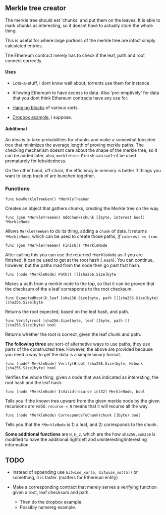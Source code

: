 ## Merkle tree creator
The merkle tree should eat 'chunks' and put them on the leaves. It is able to
mark chunks as interesting, so it doesnt have to actually store the whole thing.

This is useful for where large portions of the merkle tree are infact simply
calculated entries.

The Ethereum contract merely has to check if the leaf, path and root connect
correctly.

#### Uses

* Lots-a-stuff, i dont know well about, torrents use them for instance.

* Allowing Ethereum to have access to data. Also 'pre-emptively' for data that
  you dont think Ethereum contracts have any use for.

* [Hanging blocks](http://o-jasper.github.io/blog/2014/06/03/hanging_blocks.html)
  of various sorts.

* [Dropbox example](https://github.com/jorisbontje/cll-sim/blob/master/examples/decentralized-dropbox.cll), i suppose.

#### Additional
An idea is to take probabilities for chunks and make a somewhat lobsided tree
that minimizes the average length of proving merkle paths. The checking mechanism
doesnt care about the shape of the merkle tree, so it can be added later,
also, `merkletree.Finish` can sort-of be used prematurely for lobsidedness.

On the other hand, off-chain, the efficiency in memory is better if things you want
to keep track of are bunched together.

### Functions

    func NewMerkleTreeGen() *MerkleTreeGen
    
Creates an object that gathers chunks, creating the Merkle tree on the way.

    func (gen *MerkleTreeGen) AddChunk(chunk []byte, interest bool) *MerkleNode
    
Allows `MerkleTreeGen` to do its thing, adding a `chunk` of data. 
It returns `*MerkleNode`, which can be used to create those paths, *if*
`interest == true`.

    func (gen *MerkleTreeGen) Finish() *MerkleNode

After calling this you can use the returned `*MerkleNode` as if you are
finished, it can be used to get at the root hash (`.Hash`). You can continue, 
however, but the paths mad from the node then go past that hash.

    func (node *MerkleNode) Path() [][sha256.Size]byte
    
Makes a path from a merkle node to the top, so that it can be proven that the
checksum of the a leaf corresponds to the root checksum.

    func ExpectedRoot(H_leaf [sha256.Size]byte, path [][sha256.Size]byte) [sha256.Size]byte

Returns the root expected, based on the leaf hash, and path.

    func Verify(root [sha256.Size]byte, leaf []byte, path [][sha256.Size]byte) bool
    
Returns whether the root is correct, given the leaf chunk and path.

**The following three** are sort-of alternative ways to use paths, they use parts
of the constructed tree. However, the above are provided because you need a way
to get the data is a simple binary format.

    func (node* MerkleNode) Verify(Hroot [sha256.Size]byte, Hchunk [sha256.Size]byte) bool
   
Verifies the whole thing, given a node that was indicated as interesting, the
root hash and the leaf hash.

    func (node *MerkleNode) IsValid(recurse int32) MerkleNode, bool

Tells you if the known tree upward from the given merkle node by the given
recursions are valid. `recurse < 0` means that it will recurse all the way.

    func (node *MerkleNode) CorrespondsToChunk(chunk []byte) bool

Tells you that the `*MerkleNode` is 1) a leaf, and 2) corresponds to the chunk.

**Some additional functions** are `H`, `H_2`, which are the how `sha256.Sum256`
is modified to have the additional right/left and uninteresting/interesting 
information.

## TODO

* Instead of appending use `bitwise_xor(a, bitwise_not(b))` or something, it is
  faster. (matters for Ethereum entity)

* Make a corresponding contract that merely serves a verifying function given a
  root, leaf checksum and path.
 
  + Then do the dropbox example.
  + Possibly namereg example.
